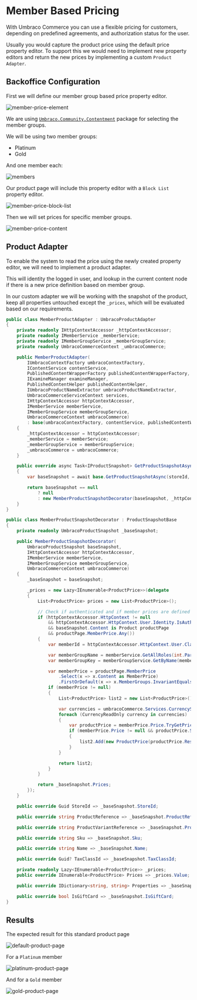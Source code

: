 # Member Based Pricing

With Umbraco Commerce you can use a flexible pricing for customers, depending on predefined agreements, and authorization status for the user.

Usually you would capture the product price using the default price property editor. To support this we would need to implement new property editors and return the new prices by implementing a custom `Product Adapter`.

## Backoffice Configuration

First we will define our member group based price property editor.

![member-price-element](../images/member-based-pricing/member-price-element.png)

We are using [`Umbraco.Community.Contentment`](https://www.nuget.org/packages/Umbraco.Community.Contentment/6.0.0-alpha004) package for selecting the member groups.

We will be using two member groups:
* Platinum
* Gold

And one member each:

![members](../images/member-based-pricing/members.png)

Our product page will include this property editor with a `Block List` property editor.

![member-price-block-list](../images/member-based-pricing/member-price-block-list.png)

Then we will set prices for specific member groups.

![member-price-content](../images/member-based-pricing/member-price-content.png)

## Product Adapter

To enable the system to read the price using the newly created property editor, we will need to implement a product adapter.

This will identity the logged in user, and lookup in the current content node if there is a new price definition based on member group.

In our custom adapter we will be working with the snapshot of the product, keep all properties untouched except the `_prices`, which will be evaluated based on our requirements.

````csharp
public class MemberProductAdapter : UmbracoProductAdapter
{
    private readonly IHttpContextAccessor _httpContextAccessor;
    private readonly IMemberService _memberService;
    private readonly IMemberGroupService _memberGroupService;
    private readonly UmbracoCommerceContext _umbracoCommerce;

    public MemberProductAdapter(
        IUmbracoContextFactory umbracoContextFactory,
        IContentService contentService,
        PublishedContentWrapperFactory publishedContentWrapperFactory,
        IExamineManager examineManager,
        PublishedContentHelper publishedContentHelper,
        IUmbracoProductNameExtractor umbracoProductNameExtractor,
        UmbracoCommerceServiceContext services,
        IHttpContextAccessor httpContextAccessor,
        IMemberService memberService,
        IMemberGroupService memberGroupService,
        UmbracoCommerceContext umbracoCommerce)
        : base(umbracoContextFactory, contentService, publishedContentWrapperFactory, examineManager, publishedContentHelper, umbracoProductNameExtractor, services)
    {
        _httpContextAccessor = httpContextAccessor;
        _memberService = memberService;
        _memberGroupService = memberGroupService;
        _umbracoCommerce = umbracoCommerce;
    }

    public override async Task<IProductSnapshot> GetProductSnapshotAsync(Guid storeId, string productReference, string productVariantReference, string languageIsoCode, CancellationToken cancellationToken = default)
    {
        var baseSnapshot = await base.GetProductSnapshotAsync(storeId, productReference, productVariantReference, languageIsoCode) as UmbracoProductSnapshot;

        return baseSnapshot == null
            ? null
            : new MemberProductSnapshotDecorator(baseSnapshot, _httpContextAccessor, _memberService, _memberGroupService, _umbracoCommerce);
    }
}

public class MemberProductSnapshotDecorator : ProductSnapshotBase
{
    private readonly UmbracoProductSnapshot _baseSnapshot;

    public MemberProductSnapshotDecorator(
        UmbracoProductSnapshot baseSnapshot,
        IHttpContextAccessor httpContextAccessor,
        IMemberService memberService,
        IMemberGroupService memberGroupService,
        UmbracoCommerceContext umbracoCommerce)
    {
        _baseSnapshot = baseSnapshot;

        _prices = new Lazy<IEnumerable<ProductPrice>>(delegate
        {
            List<ProductPrice> prices = new List<ProductPrice>();

            // Check if authenticated and if member prices are defined
            if (httpContextAccessor.HttpContext != null
                && httpContextAccessor.HttpContext.User.Identity.IsAuthenticated
                && baseSnapshot.Content is Product productPage
                && productPage.MemberPrice.Any())
            {
                var memberId = httpContextAccessor.HttpContext.User.Claims.FirstOrDefault(x => x.Type == ClaimTypes.NameIdentifier)?.Value;

                var memberGroupName = memberService.GetAllRoles(int.Parse(memberId)).First();
                var memberGroupKey = memberGroupService.GetByName(memberGroupName).Key;

                var memberPrice = productPage.MemberPrice
                    .Select(x => x.Content as MemberPrice)
                    .FirstOrDefault(x => x.MemberGroups.InvariantEquals(memberGroupKey.ToString()));
                if (memberPrice != null)
                {
                    List<ProductPrice> list2 = new List<ProductPrice>();

                    var currencies = umbracoCommerce.Services.CurrencyService.GetCurrenciesAsync(_baseSnapshot.StoreId).ConfigureAwait(false).GetAwaiter().GetResult();
                    foreach (CurrencyReadOnly currency in currencies)
                    {
                        var productPrice = memberPrice.Price.TryGetPriceFor(currency.Id);
                        if (memberPrice.Price != null && productPrice.Success)
                        {
                            list2.Add(new ProductPrice(productPrice.Result.Value, productPrice.Result.CurrencyId));
                        }
                    }

                    return list2;
                }
            }

            return _baseSnapshot.Prices;
        });
    }

    public override Guid StoreId => _baseSnapshot.StoreId;

    public override string ProductReference => _baseSnapshot.ProductReference;

    public override string ProductVariantReference => _baseSnapshot.ProductVariantReference;

    public override string Sku => _baseSnapshot.Sku;

    public override string Name => _baseSnapshot.Name;

    public override Guid? TaxClassId => _baseSnapshot.TaxClassId;

    private readonly Lazy<IEnumerable<ProductPrice>> _prices;
    public override IEnumerable<ProductPrice> Prices => _prices.Value;

    public override IDictionary<string, string> Properties => _baseSnapshot.Properties;

    public override bool IsGiftCard => _baseSnapshot.IsGiftCard;
}
````

## Results

The expected result for this standard product page

![default-product-page](../images/member-based-pricing/default-product-page.png)

For a `Platinum` member

![platinum-product-page](../images/member-based-pricing/platinum-product-page.png)

And for a `Gold` member

![gold-product-page](../images/member-based-pricing/gold-product-page.png)


